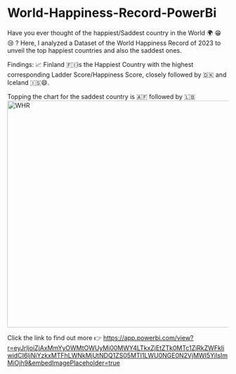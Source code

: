 # World-Happiness-Record-PowerBi
Have you ever thought of the happiest/Saddest country in the World 🌍 😁 😢 ?
Here, I analyzed a Dataset of the World Happiness Record of 2023 to unveil the top happiest countries and also the saddest ones.

Findings: 📈
Finland 🇫🇮is the Happiest Country with the highest corresponding Ladder Score/Happiness Score, closely followed by 🇩🇰 and Iceland 🇮🇸😄.

Topping the chart for the saddest country is 🇦🇫 followed by 🇱🇧
<img width="516" alt="WHR" src="https://github.com/BenDatta/World-Happiness-Record-PowerBi/assets/135694513/758ef355-6511-49c6-a050-1380e169026c">


Click the link to find out more 👉
https://app.powerbi.com/view?r=eyJrIjoiZjAxMmYyOWMtOWUyMi00MWY4LTkxZjEtZTk0MTc1ZjRkZWFkIiwidCI6IjNiYzkxMTFhLWNkMjUtNDQ1ZS05MTI1LWU0NGE0N2VjMWI5YiIsImMiOjh9&embedImagePlaceholder=true
